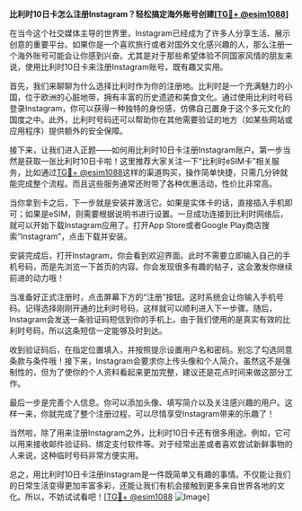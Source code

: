 **比利时10日卡怎么注册Instagram？轻松搞定海外账号创建[[TG💪+ @esim1088](https://t.me/s/esim1088)]**

在当今这个社交媒体主导的世界里，Instagram已经成为了许多人分享生活、展示创意的重要平台。如果你是一个喜欢旅行或者对国外文化感兴趣的人，那么注册一个海外账号可能会让你感到兴奋。尤其是对于那些希望体验不同国家风情的朋友来说，使用比利时10日卡来注册Instagram账号，既有趣又实用。

首先，我们来聊聊为什么选择比利时作为你的注册地。比利时是一个充满魅力的小国，位于欧洲的心脏地带，拥有丰富的历史遗迹和美食文化。通过使用比利时号码登录Instagram，你可以获得一种独特的身份感，仿佛自己置身于这个多元文化的国度之中。此外，比利时号码还可以帮助你在其他需要验证的地方（如某些网站或应用程序）提供额外的安全保障。

接下来，让我们进入正题——如何用比利时10日卡注册Instagram账户。第一步当然是获取一张比利时10日卡啦！这里推荐大家关注一下“比利时eSIM卡”相关服务，比如通过[TG💪+ @esim1088](https://t.me/s/esim1088)这样的渠道购买，操作简单快捷，只需几分钟就能完成整个流程。而且这些服务通常还附带了各种优惠活动，性价比非常高。

当你拿到卡之后，下一步就是安装并激活它。如果是实体卡的话，直接插入手机即可；如果是eSIM，则需要根据说明书进行设置。一旦成功连接到比利时网络后，就可以开始下载Instagram应用了。打开App Store或者Google Play商店搜索“Instagram”，点击下载并安装。

安装完成后，打开Instagram，你会看到欢迎界面。此时不需要立即输入自己的手机号码，而是先浏览一下首页的内容。你会发现很多有趣的帖子，这会激发你继续前进的动力哦！

当准备好正式注册时，点击屏幕下方的“注册”按钮。这时系统会让你输入手机号码。记得选择刚刚开通的比利时号码，这样就可以顺利进入下一步骤。随后，Instagram会发送一条验证码短信到你的手机上。由于我们使用的是真实有效的比利时号码，所以这条短信一定能够及时到达。

收到验证码后，在指定位置填入，并按照提示设置用户名和密码。别忘了勾选同意条款与条件哦！接下来，Instagram会要求你上传头像和个人简介。虽然这不是强制性的，但为了使你的个人资料看起来更加完整，建议还是花点时间来做这部分工作。

最后一步是完善个人信息。你可以添加头像、填写简介以及关注感兴趣的用户。这样一来，你就完成了整个注册过程，可以尽情享受Instagram带来的乐趣了！

当然啦，除了用来注册Instagram之外，比利时10日卡还有很多用途。例如，它可以用来接收邮件验证码、绑定支付软件等。对于经常出差或者喜欢尝试新鲜事物的人来说，这种临时号码非常方便实用。

总之，用比利时10日卡注册Instagram是一件既简单又有趣的事情。不仅能让我们的日常生活变得更加丰富多彩，还能让我们有机会接触到更多来自世界各地的文化。所以，不妨试试看吧！[[TG💪+ @esim1088](https://t.me/s/esim1088) ![Image](https://i.postimg.cc/4NQfJmqS/Snipaste-2025-05-13-00-14-12.png)]
